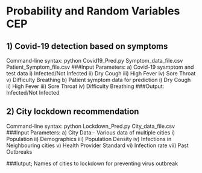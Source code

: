 # Probability and Random Variables CEP

## 1) Covid-19 detection based on symptoms
Command-line syntax: 
      python Covid19_Pred.py Symptom_data_file.csv Patient_Symptom_file.csv
###Input Parameters:
a) Covid-19 sysmptom and test data
   i) Infected/Not Infected
   ii) Dry Cough
   iii) High Fever
   iv) Sore Throat
   v) Difficulty Breathing
b) Patient symptom data for prediction
   i) Dry Cough
   ii) High Fever
   iii) Sore Throat
   iv) Difficulty Breathing
###Output:
Infected/Not Infected

## 2) City lockdown recommendation
Command-line syntax: 
      python Lockdown_Pred.py City_data_file.csv
###Input Parameters:
a) City Data:-
   Various data of multiple cities
   i) Population
   ii) Demographics
   iii) Population Density
   iv) Infections in Neighbouring cities
   v) Health Provider Standard
   vi) Infection rate
   vii) Past Outbreaks
   
###Iutput;
Names of cities to lockdown for preventing virus outbreak
